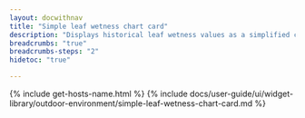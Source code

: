 ```yaml
---
layout: docwithnav
title: "Simple leaf wetness chart card"
description: "Displays historical leaf wetness values as a simplified chart. Optionally may display the corresponding latest leaf wetness value."
breadcrumbs: "true"
breadcrumbs-steps: "2"
hidetoc: "true"

---
```

{% include get-hosts-name.html %}
{% include docs/user-guide/ui/widget-library/outdoor-environment/simple-leaf-wetness-chart-card.md %}

